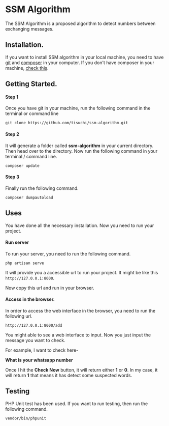 # SSM Algorithm

The SSM Algorithm is a proposed algorithm to detect numbers between exchanging messages. 

## Installation. 

If you want to install SSM algorithm in your local machine, you need to have [git](https://git-scm.com/) and [composer](https://getcomposer.org/) in your computer. If you don't have composer in your machine, [check this](https://getcomposer.org/doc/00-intro.md#installation-linux-unix-macos).

## Getting Started.
#### Step 1
Once you have git in your machine, run the following command in the terminal or command line
```
git clone https://github.com/tisuchi/ssm-algorithm.git
```

#### Step 2
It will generate a folder called __ssm-algorithm__ in your current directory. Then head over to the directory. Now run the following command in your terminal / command line.
```
composer update
```

#### Step 3
Finally run the following command.
```
composer dumpautoload
```

## Uses
You have done all the necessary installation. Now you need to run your project. 

#### Run server
To run your server, you need to run the following command. 
```
php artisan serve
```

It will provide you a accessible url to run your project. It might be like this `http://127.0.0.1:8000`.

Now copy this url and run in your browser. 

#### Access in the browser. 
In order to access the web interface in the browser, you need to run the following url. 
```
http://127.0.0.1:8000/add
```

You might able to see a web interface to input. Now you just input the message you want to check. 

For example, I want to check here-

__What is your whatsapp number__ 

Once I hit the __Check Now__ button, it will return either __1__ or __0__. In my case, it will return __1__ that means it has detect some suspected words. 


## Testing
PHP Unit test has been used. If you want to run testing, then run the following command. 

```
vendor/bin/phpunit
```

